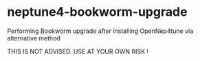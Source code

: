 # neptune4-bookworm-upgrade
Performing Bookworm upgrade after installing OpenNep4tune via alternative method


THIS IS NOT ADVISED. USE AT YOUR OWN RISK !
